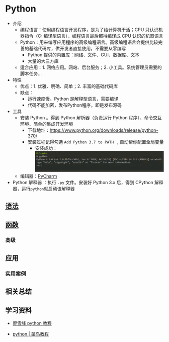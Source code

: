 # Python

- 介绍
  - 编程语言：使用编程语言开发程序，是为了给计算机干活；CPU 只认识机器指令（C: 编译型语言），编程语言最后都得编译成 CPU 认识的机器语言
  - Python：用来编写应用程序的高级编程语言。高级编程语言会提供比较完善的基础代码库，供开发者直接使用，不需要从零编写
    - Python 提供的内置库：网络、文件、GUI、数据库、文本
    - 大量的大三方库
  - 适合应用：1. 网络应用。网站、后台服务；2. 小工具。系统管理员需要的脚本任务...
- 特性
  - 优点：1. 优雅、明确、简单；2. 丰富的基础代码库
  - 缺点：
    - 运行速度慢。Python 是解释型语言，需要编译
    - 代码不能加密，发布Python程序，即是发布源码
- 工具
  - 安装 Python 。得到 Python 解析器（负责运行 Python 程序）、命令交互环境、简单的集成开发环境
    - 下载地址：https://www.python.org/downloads/release/python-370/
    - 安装过程记得勾选 `Add Python 3.7 to PATH ` , 自动帮你配置全局变量
      - 安装成功：![1533355532252](/imgs/1533355532252.png)
  - 编辑器：[PyCharm](http://www.jetbrains.com/pycharm/download/#section=windows)
- Python 解释器 ：执行 `.py`  文件。安装好 Python 3.x 后，得到 CPython 解释器，运行`python`就启动该解释器

## [语法](/docs/grammar.md)

## [函数](/docs/function.md)

### 高级

## 应用

###  实用案例

## 相关总结

## 学习资料

- [廖雪峰 python 教程](https://www.liaoxuefeng.com/wiki/0014316089557264a6b348958f449949df42a6d3a2e542c000)

- [python | 菜鸟教程](http://www.runoob.com/python/python-tutorial.html)

  

